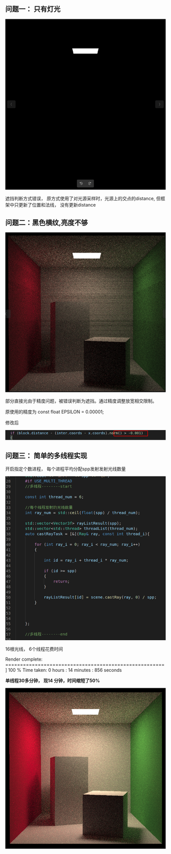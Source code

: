 
## 问题一： 只有灯光

![avatar](images/error2.png)

遮挡判断方式错误， 原方式使用了对光源采样时，光源上的交点的distance, 但框架中只更新了位置和法线， 没有更新distance


## 问题二：黑色横纹,亮度不够

![avatar](images/error1.png)

部分直接光由于精度问题，被错误判断为遮挡。通过精度调整放宽相交限制。

原使用的精度为 const float EPSILON = 0.00001; 

修改后 

![avatar](images/101.png)

## 问题三： 简单的多线程实现

开启指定个数进程， 每个进程平均分配spp发射发射光线数量

![avatar](images/q3.png)

16根光线， 6个线程花费时间

Render complete: ======================================================] 100 %
Time taken: 0 hours
          : 14 minutes
          : 856 seconds


**单线程30多分钟， 现14 分钟，时间缩短了50%**

![avatar](images/binary.png)